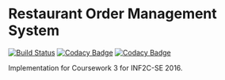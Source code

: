# Restaurant Order Management System 

[![Build Status](https://travis-ci.com/veniversum/inf2c-se-roms.svg?token=bYvkZt2bcdYyZzQLmEs2&branch=master)](https://travis-ci.com/veniversum/inf2c-se-roms)
[![Codacy Badge](https://api.codacy.com/project/badge/Grade/35b8f714f5a246b8bdfa2d8c4a689075)](https://www.codacy.com?utm_source=github.com&amp;utm_medium=referral&amp;utm_content=veniversum/inf2c-se-roms&amp;utm_campaign=Badge_Grade)
[![Codacy Badge](https://api.codacy.com/project/badge/Coverage/35b8f714f5a246b8bdfa2d8c4a689075)](https://www.codacy.com?utm_source=github.com&amp;utm_medium=referral&amp;utm_content=veniversum/inf2c-se-roms&amp;utm_campaign=Badge_Coverage)

Implementation for Coursework 3 for INF2C-SE 2016.
